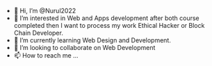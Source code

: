 - 👋 Hi, I’m @Nurul2022
- 👀 I’m interested in Web and Apps development after both course completed then I want to process my work Ethical Hacker or Block Chain Developer.
- 🌱 I’m currently learning Web Design and Development.
- 💞️ I’m looking to collaborate on Web Development
- 📫 How to reach me ...

<!---
Nurul2022/Nurul2022 is a ✨ special ✨ repository because its `README.md` (this file) appears on your GitHub profile.
You can click the Preview link to take a look at your changes.
--->
